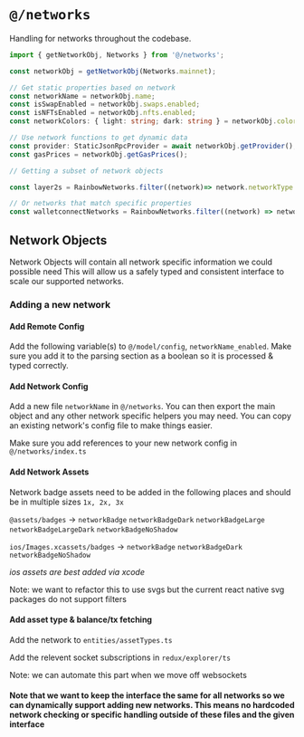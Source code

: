# `@/networks`

Handling for networks throughout the codebase.

```typescript
import { getNetworkObj, Networks } from '@/networks';

const networkObj = getNetworkObj(Networks.mainnet);

// Get static properties based on network
const networkName = networkObj.name;
const isSwapEnabled = networkObj.swaps.enabled;
const isNFTsEnabled = networkObj.nfts.enabled;
const networkColors: { light: string; dark: string } = networkObj.colors;

// Use network functions to get dynamic data
const provider: StaticJsonRpcProvider = await networkObj.getProvider();
const gasPrices = networkObj.getGasPrices();

// Getting a subset of network objects

const layer2s = RainbowNetworks.filter((network)=> network.networkType === 'layer2');

// Or networks that match specific properties 
const walletconnectNetworks = RainbowNetworks.filter((network) => network.features.walletconnect).map(network => network.value);
```

## Network Objects

Network Objects will contain all network specific information we could possible need
This will allow us a safely typed and consistent interface to scale our supported networks.

### Adding a new network

#### Add Remote Config
Add the following variable(s) to `@/model/config`, `networkName_enabled`. Make sure you add it to the parsing section as a boolean so it is processed & typed correctly.

#### Add Network Config
Add a new file `networkName` in `@/networks`. You can then export the main object and any other network specific helpers you may need. You can copy an existing network's config file to make things easier.

Make sure you add references to your new network config in `@/networks/index.ts`

#### Add Network Assets
Network badge assets need to be added in the following places and should be in multiple sizes `1x, 2x, 3x`

`@assets/badges` -> `networkBadge` `networkBadgeDark` `networkBadgeLarge` `networkBadgeLargeDark` `networkBadgeNoShadow`

`ios/Images.xcassets/badges` -> `networkBadge` `networkBadgeDark` `networkBadgeNoShadow`

_ios assets are best added via xcode_

Note: we want to refactor this to use svgs but the current react native svg packages do not support filters 

#### Add asset type & balance/tx fetching

Add the network to `entities/assetTypes.ts`

Add the relevent socket subscriptions in `redux/explorer/ts`

Note: we can automate this part when we move off websockets



#### Note that we want to keep the interface the same for all networks so we can dynamically support adding new networks. This means no hardcoded network checking or specific handling outside of these files and the given interface
